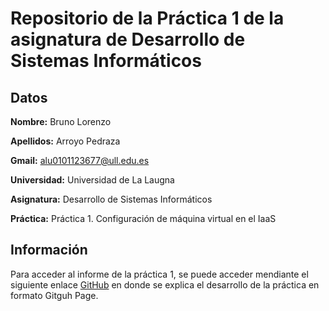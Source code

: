 # Repositorio de la Práctica 1 de la asignatura de Desarrollo de Sistemas Informáticos
## Datos
  **Nombre:** Bruno Lorenzo
  
  **Apellidos:** Arroyo Pedraza
  
  **Gmail:** alu0101123677@ull.edu.es
  
  **Universidad:** Universidad de La Laugna
  
  **Asignatura:** Desarrollo de Sistemas Informáticos
  
  **Práctica:** Práctica 1. Configuración de máquina virtual en el IaaS

## Información

Para acceder al informe de la práctica 1, se puede acceder mendiante el siguiente enlace [GitHub](http://github.com) en donde se explica el desarrollo de la práctica en formato Gitguh Page.
